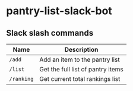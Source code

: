 # pantry-list-slack-bot

## Slack slash commands

| Name       | Description                       |
| ---------- | --------------------------------- |
| `/add`     | Add an item to the pantry list    |
| `/list`    | Get the full list of pantry items |
| `/ranking` | Get current total rankings list   |
